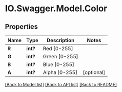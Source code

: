 # IO.Swagger.Model.Color
## Properties

Name | Type | Description | Notes
------------ | ------------- | ------------- | -------------
**R** | **int?** | Red [0-255] | 
**G** | **int?** | Green [0-255] | 
**B** | **int?** | Blue [0-255] | 
**A** | **int?** | Alpha [0-255] | [optional] 

[[Back to Model list]](../README.md#documentation-for-models) [[Back to API list]](../README.md#documentation-for-api-endpoints) [[Back to README]](../README.md)

